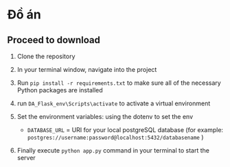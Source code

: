 # Đồ án 

## Proceed to download
1. Clone the repository
2. In your terminal window, navigate into the project
3. Run `pip install -r requirements.txt` to make sure all of the necessary Python packages are installed
4. run `DA_Flask_env\Scripts\activate`  to activate a virtual environment 
4. Set the environment variables:
using the dotenv to set the env
    - `DATABASE_URL` = URI for your local postgreSQL database (for example: `postgres://username:password@localhost:5432/databasename` )

5. Finally execute `python app.py` command in your terminal to start the server